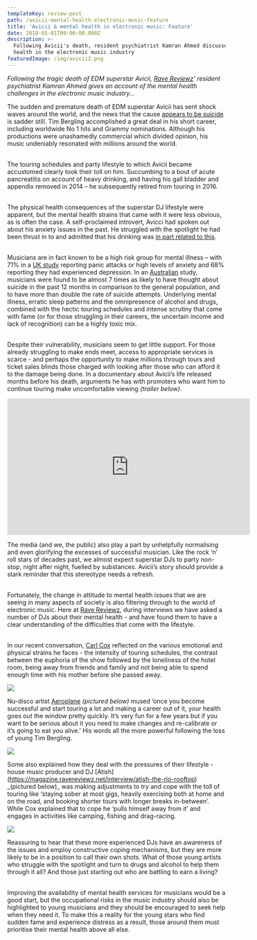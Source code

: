 ```yaml
---
templateKey: review-post
path: /avicii-mental-health-electronic-music-feature
title: 'Avicii & mental health in electronic music: Feature'
date: 2018-05-01T09:00:00.000Z
description: >-
  Following Avicii's death, resident psychiatrist Kamran Ahmed discusses mental
  health in the electronic music industry
featuredImage: /img/avicii2.png
---
```

_Following the tragic death of EDM superstar Avicii, [Rave Reviewz](https://magazine.ravereviewz.net)' resident psychiatrist Kamran Ahmed gives an account of the mental health challenges in the electronic music industry..._

The sudden and premature death of EDM superstar Avicii has sent shock waves around the world, and the news that the cause [appears to be suicide](https://www.rollingstone.com/music/news/avicii-died-from-apparent-suicide-w519578) is sadder still. Tim Bergling accomplished a great deal in his short career, including worldwide No 1 hits and Grammy nominations. Although his productions were unashamedly commercial which divided opinion, his music undeniably resonated with millions around the world. 
<br><br>

The touring schedules and party lifestyle to which Avicii became accustomed clearly took their toll on him. Succumbing to a bout of acute pancreatitis on account of heavy drinking, and having his gall bladder and appendix removed in 2014 – he subsequently retired from touring in 2016. 
<br><br>

The physical health consequences of the superstar DJ lifestyle were apparent, but the mental health strains that came with it were less obvious, as is often the case. A self-proclaimed introvert, Avicci had spoken out about his anxiety issues in the past. He struggled with the spotlight he had been thrust in to and admitted that his drinking was [in part related to this](https://www.gq.com/story/avicii-tim-bergling-profile-gq-april-2013). 
<br><br>

Musicians are in fact known to be a high risk group for mental illness – with 71% in a  [UK study](https://www.helpmusicians.org.uk/assets/publications/files/can_music_make_you_sick_summary.pdf) reporting panic attacks or high levels of anxiety and 68% reporting they had experienced depression. In an [Australian](https://static1.squarespace.com/static/584a0c86cd0f68ddbfffdcea/t/587ed9198419c2ca9484f55b/1486006477839/Working+in+the+Australian+Entertainment+Industry_Summary+of+Key+Findings_Oct+2016_.pdf) study, musicians were found to be almost 7 times as likely to have thought about suicide in the past 12 months in comparison to the general population, and to have more than double the rate of suicide attempts. Underlying mental illness, erratic sleep patterns and the omnipresence of alcohol and drugs, combined with the hectic touring schedules and intense scrutiny that come with fame (or for those struggling in their careers, the uncertain income and lack of recognition) can be a highly toxic mix.
<br><br>

Despite their vulnerability, musicians seem to get little support. For those already struggling to make ends meet, access to appropriate services is scarce - and perhaps the opportunity to make millions through tours and ticket sales blinds those charged with looking after those who can afford it to the damage being done. In a documentary about Avicii’s life released months before his death, arguments he has with promoters who want him to continue touring make uncomfortable viewing _(trailer below)_.

<iframe width="560" height="315" src="https://www.youtube.com/embed/1ZFK3VKzQIs" frameborder="0" allow="autoplay; encrypted-media" allowfullscreen></iframe>

The media (and we, the public) also play a part by unhelpfully normalising and even glorifying the excesses of successful musician. Like the rock ‘n’ roll stars of decades past, we almost expect superstar DJs to party non-stop, night after night, fuelled by substances. Avicii’s story should provide a stark reminder that this stereotype needs a refresh. 
<br><br>

Fortunately, the change in attitude to mental health issues that we are seeing in many aspects of society is also filtering through to the world of electronic music. 
Here at [Rave Reviewz](https://magazine.ravereviewz.net), during interviews we have asked a number of DJs about their mental health - and have found them to have a clear understanding of the difficulties that come with the lifestyle. 
<br><br>

In our recent conversation, [Carl Cox](https://magazine.ravereviewz.net/interview/carl-cox-pure) reflected on the various emotional and physical strains he faces - the intensity of touring schedules, the contrast between the euphoria of the show followed by the loneliness of the hotel room, being away from friends and family and not being able to spend enough time with his mother before she passed away. 

![](/img/carl-cox.jpg)

Nu-disco artist [Aeroplane](https://magazine.ravereviewz.net/interview/aeroplane-hudson-ballroom) _(pictured below)_ mused ‘once you become successful and start touring a lot and making a career out of it, your health goes out the window pretty quickly. It’s very fun for a few years but if you want to be serious about it you need to make changes and re-calibrate or it’s going to eat you alive.’ His words all the more powerful following the loss of young Tim Bergling.

![](/img/aeroplane.jpg)

Some also explained how they deal with the pressures of their lifestyle - house music producer and DJ \[Atish](https://magazine.ravereviewz.net/interview/atish-the-rio-rooftop) \_(pictured below)\_ was making adjustments to try and cope with the toll of touring like ‘staying sober at most gigs, heavily exercising both at home and on the road, and booking shorter tours with longer breaks in-between’. While Cox explained that to cope he ‘pulls himself away from it’ and engages in activities like camping, fishing and drag-racing.

![](/img/atish.jpg)

Reassuring to hear that these more experienced DJs have an awareness of the issues and employ constructive coping mechanisms, but they are more likely to be in a position to call their own shots. What of those young artists who struggle with the spotlight and turn to drugs and alcohol to help them through it all? And those just starting out who are battling to earn a living?
<br><br>

Improving the availability of mental health services for musicians would be a good start, but the occupational risks in the music industry should also be highlighted to young musicians and they should be encouraged to seek help when they need it. To make this a reality for the young stars who find sudden fame and experience distress as a result, those around them must prioritise their mental health above all else.
